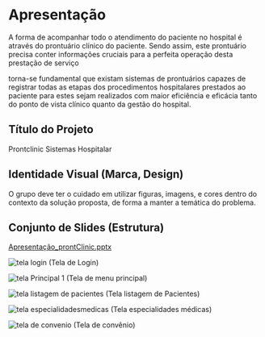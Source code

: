# Apresentação

A forma de acompanhar todo o atendimento do paciente no hospital é através do prontuário clínico do paciente. Sendo assim, este prontuário precisa conter informações cruciais para a perfeita operação desta prestação de serviço​

torna-se fundamental que existam sistemas de prontuários capazes de registrar todas as etapas dos procedimentos hospitalares prestados ao paciente para estes sejam realizados com maior eficiência e eficácia tanto do ponto de vista clínico quanto da gestão do hospital.​

## Título do Projeto

Prontclinic  Sistemas Hospitalar

## Identidade Visual (Marca, Design)

O grupo deve ter o cuidado em utilizar figuras, imagens, e cores dentro do contexto da solução proposta, de forma a manter a temática do problema.



## Conjunto de Slides (Estrutura)
[Apresentação_prontClinic.pptx](https://github.com/ICEI-PUC-Minas-PMV-ADS/pmv-ads-2023-1-e2-proj-int-t3-pmv-ads-2023-1-e3-proj-int-t3-time4-pec/files/11782781/Apresentacao_prontClinic.pptx)

![tela login](https://github.com/ICEI-PUC-Minas-PMV-ADS/pmv-ads-2023-1-e2-proj-int-t3-pmv-ads-2023-1-e3-proj-int-t3-time4-pec/assets/114547158/24080697-d94d-402c-97d7-da5c7346473a)
(Tela de Login)


![tela Principal 1](https://github.com/ICEI-PUC-Minas-PMV-ADS/pmv-ads-2023-1-e2-proj-int-t3-pmv-ads-2023-1-e3-proj-int-t3-time4-pec/assets/114547158/f83fa41c-dc25-461a-8e48-9289c7321294)
(Tela de menu principal)



![tela listagem de pacientes](https://github.com/ICEI-PUC-Minas-PMV-ADS/pmv-ads-2023-1-e2-proj-int-t3-pmv-ads-2023-1-e3-proj-int-t3-time4-pec/assets/114547158/b1650329-440c-44d8-b5ef-0c6e006268c3)
(Tela listagem de Pacientes)





![tela especialidadesmedicas](https://github.com/ICEI-PUC-Minas-PMV-ADS/pmv-ads-2023-1-e2-proj-int-t3-pmv-ads-2023-1-e3-proj-int-t3-time4-pec/assets/114547158/4e2e8749-9c7e-48dd-a335-e8bc428fac62)
(Tela especialidades médicas)





![tela de convenio](https://github.com/ICEI-PUC-Minas-PMV-ADS/pmv-ads-2023-1-e2-proj-int-t3-pmv-ads-2023-1-e3-proj-int-t3-time4-pec/assets/114547158/ef37d07c-8719-47d0-b6ea-454fc883f497)
(Tela de convênio)







